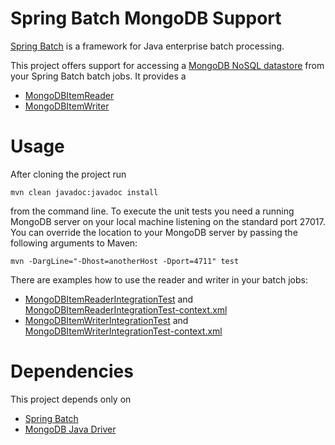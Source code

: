 # Spring Batch MongoDB Support

[Spring Batch](http://static.springsource.org/spring-batch) is a framework for Java enterprise batch processing.

This project offers support for accessing a [MongoDB NoSQL datastore](http://www.mongodb.org) from your Spring Batch batch jobs. It provides a

* [MongoDBItemReader](https://github.com/ttrelle/spring-batch-mongodb-support/blob/master/src/main/java/org/springframework/batch/item/mongodb/MongoDBItemReader.java)
* [MongoDBItemWriter](https://github.com/ttrelle/spring-batch-mongodb-support/blob/master/src/main/java/org/springframework/batch/item/mongodb/MongoDBItemWriter.java)

# Usage

After cloning the project run

	mvn clean javadoc:javadoc install
	
from the command line. To execute the unit tests you need a running MongoDB server on your local machine listening on the
standard port 27017. You can override the location to your MongoDB server by passing the following arguments to Maven:

	mvn -DargLine="-Dhost=anotherHost -Dport=4711" test

There are examples how to use the reader and writer in your batch jobs:

* [MongoDBItemReaderIntegrationTest](https://github.com/ttrelle/spring-batch-mongodb-support/blob/master/src/test/java/org/springframework/batch/item/mongodb/example/MongoDBItemReaderIntegrationTest.java) and
  [MongoDBItemReaderIntegrationTest-context.xml](https://github.com/ttrelle/spring-batch-mongodb-support/blob/master/src/test/resources/org/springframework/batch/item/mongodb/example/MongoDBItemReaderIntegrationTest-context.xml)
* [MongoDBItemWriterIntegrationTest](https://github.com/ttrelle/spring-batch-mongodb-support/blob/master/src/test/java/org/springframework/batch/item/mongodb/example/MongoDBItemWriterIntegrationTest.java) and
  [MongoDBItemWriterIntegrationTest-context.xml](https://github.com/ttrelle/spring-batch-mongodb-support/blob/master/src/test/resources/org/springframework/batch/item/mongodb/example/MongoDBItemWriterIntegrationTest-context.xml)

# Dependencies

This project depends only on
* [Spring Batch](https://github.com/SpringSource/spring-batch)
* [MongoDB Java Driver](https://github.com/mongodb/mongo-java-driver)
